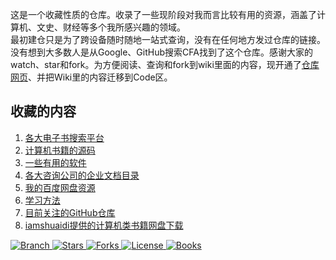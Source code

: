 这是一个收藏性质的仓库。收录了一些现阶段对我而言比较有用的资源，涵盖了计算机、文史、财经等多个我所感兴趣的领域。   
最初建仓只是为了跨设备随时随地一站式查询，没有在任何地方发过仓库的链接。没有想到大多数人是从Google、GitHub搜索CFA找到了这个仓库。感谢大家的watch、star和fork。为方便阅读、查询和fork到wiki里面的内容，现开通了[仓库网页][仓库网页]、并把Wiki里的内容迁移到Code区。

## 收藏的内容
1. [各大电子书搜索平台](onlineweb/readme.md)
2. [计算机书籍的源码](bookSource/readme.md)
3. [一些有用的软件](setups/readme.md)
4. [各大咨询公司的企业文档目录](文档目录结构/readme.md)
5. [我的百度网盘资源](list/readme.md)
6. [学习方法](method/readme.md)
7. [目前关注的GitHub仓库](overview/mystars.md)
8. [iamshuaidi提供的计算机类书籍网盘下载](overview/计算机类.md)

[仓库网页]:https://cjql.github.io/archive/


<p align="left">
  <a href="https://github.com/cjql/archive/tree/master">
    <img src="https://img.shields.io/badge/Branch-master-green.svg?longCache=true"
        alt="Branch">
  </a>
  <a href="https://github.com/cjql/archive/stargazers">
    <img src="https://img.shields.io/github/stars/cjql/archive.svg?label=Stars&style=social"
        alt="Stars">
  </a>
    <a href="https://github.com/cjql/archive/network/members">
    <img src="https://img.shields.io/github/forks/cjql/archive.svg?label=Forks&style=social"
        alt="Forks">
  </a>
  <a href="http://www.gnu.org/licenses/">
    <img src="https://img.shields.io/badge/License-GNU-blue.svg?longCache=true"
        alt="License">
  </a>
   <a href="https://github.com/EbookFoundation/free-programming-books/blob/master/free-programming-books-zh.md">
   <img src="https://cdn.rawgit.com/sindresorhus/awesome/d7305f38d29fed78fa85652e3a63e154dd8e8829/media/badge.svg"
        alt="Books">
  </a>
</p>